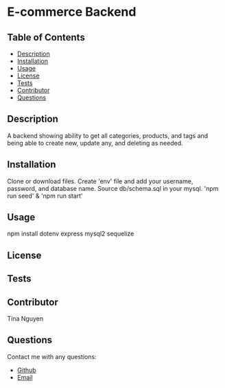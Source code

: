 
# E-commerce Backend
## Table of Contents
* [Description](#description)
* [Installation](#installation)
* [Usage](#Usage)
* [License](#License)
* [Tests](#Tests)
* [Contributor](#Contributor)
* [Questions](#Questions)

## Description 
A backend showing ability to get all categories, products, and tags and being able to create new, update any, and deleting as needed.

## Installation
Clone or download files. Create 'env' file and add your username, password, and database name. Source db/schema.sql in your mysql. 'npm run seed' & 'npm run start'

## Usage
npm install dotenv express mysql2 sequelize

## License


## Tests


## Contributor
Tina Nguyen

## Questions 
Contact me with any questions: 
* [Github](https://github.com/ohwhytina)
* [Email](mailto:nguyentinaca@yahoo.com)
